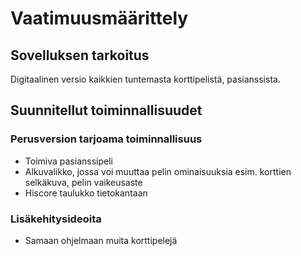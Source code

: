 # Vaatimuusmäärittely

## Sovelluksen tarkoitus

Digitaalinen versio kaikkien tuntemasta korttipelistä, pasianssista.

## Suunnitellut toiminnallisuudet

### Perusversion tarjoama toiminnallisuus

- Toimiva pasianssipeli
- Alkuvalikko, jossa voi muuttaa pelin ominaisuuksia esim. korttien selkäkuva, pelin vaikeusaste
- Hiscore taulukko tietokantaan

### Lisäkehitysideoita

- Samaan ohjelmaan muita korttipelejä
